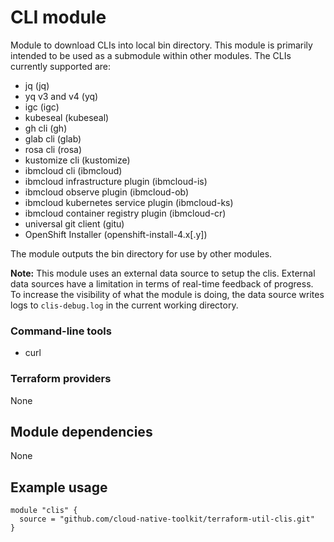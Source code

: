 # CLI module

Module to download CLIs into local bin directory. This module is primarily intended to be used as a submodule within other modules. The CLIs currently supported are:

- jq (jq)
- yq v3 and v4 (yq)
- igc (igc)
- kubeseal (kubeseal)
- gh cli (gh)
- glab cli (glab)
- rosa cli (rosa)
- kustomize cli (kustomize)
- ibmcloud cli (ibmcloud)
- ibmcloud infrastructure plugin (ibmcloud-is)
- ibmcloud observe plugin (ibmcloud-ob)
- ibmcloud kubernetes service plugin (ibmcloud-ks)
- ibmcloud container registry plugin (ibmcloud-cr)
- universal git client (gitu)
- OpenShift Installer (openshift-install-4.x[.y])


The module outputs the bin directory for use by other modules.

**Note:** This module uses an external data source to setup the clis. External data sources have a limitation in terms of real-time feedback of progress. To increase the visibility of what the module is doing, the data source writes logs to `clis-debug.log` in the current working directory.

### Command-line tools

- curl

### Terraform providers

None

## Module dependencies

None

## Example usage

```hcl-terraform
module "clis" {
  source = "github.com/cloud-native-toolkit/terraform-util-clis.git"
}
```

